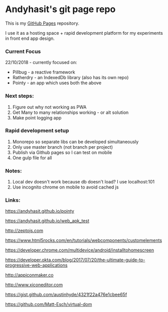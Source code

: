 # Andyhasit's git page repo

This is my [GitHub Pages](https://pages.github.com/) repository.

I use it as a hosting space + rapid development platform for my experiments in front end app design.

### Current Focus

22/10/2018 - currently focused on:

* Pillbug - a reactive framework
* Ratherdry - an IndexedDb library (also has its own repo)
* Pointy - an app which uses both the above


### Next steps:

1. Figure out why not working as PWA
2. Get Many to many relationships working - or alt solution
3. Make point logging app


### Rapid development setup

1. Monorepo so separate libs can be developed simultaneously
2. Only use master branch (not branch per project)
3. Publish via Github pages so I can test on mobile
4. One gulp file for all


### Notes:

1. Local dev doesn't work because db doesn't load? I use localhost:101 
2. Use incognito chrome on mobile to avoid cached js

### Links:

https://andyhasit.github.io/pointy

https://andyhasit.github.io/web_apk_test

http://zeptojs.com

https://www.html5rocks.com/en/tutorials/webcomponents/customelements

https://developer.chrome.com/multidevice/android/installtohomescreen

https://developer.okta.com/blog/2017/07/20/the-ultimate-guide-to-progressive-web-applications

http://appiconmaker.co

http://www.xiconeditor.com

https://gist.github.com/austinhyde/4321f22a476e1cbee65f

https://github.com/Matt-Esch/virtual-dom